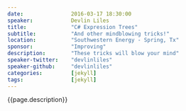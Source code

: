 ```yaml
---
date:               2016-03-17 18:30:00
speaker:            Devlin Liles
title:              "C# Expression Trees"
subtitle:           "And other mindblowing tricks!"
location:           "Southwestern Energy - Spring, Tx"
sponsor:            "Improving"
description:        "These tricks will blow your mind"
speaker-twitter:    "devlinliles"
speaker-github:     "devlinliles"
categories:         [jekyll]
tags:               [jekyll]
---
```

{{page.description}}